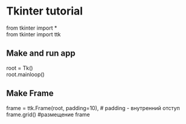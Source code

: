 # Tkinter tutorial
from tkinter import * <br />
from tkinter import ttk

## Make and run app
root = Tk() <br />
root.mainloop()

## Make Frame
frame = ttk.Frame(root, padding=10), # padding - внутренний отступ  <br />
frame.grid() #размещение frame
